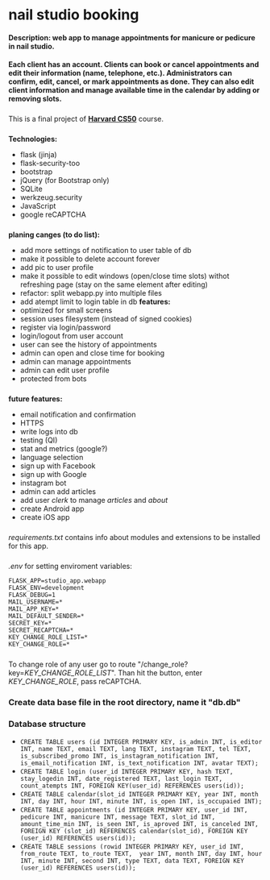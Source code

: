 # nail studio booking
#### Description: web app to manage appointments for manicure or pedicure in nail studio.  
#### Each client has an account. Clients can book or cancel appointments and edit their information (name, telephone, etc.). Administrators can confirm, edit, cancel, or mark appointments as done. They can also edit client information and manage available time in the calendar by adding or removing slots.
###
This is a final project of **[Harvard CS50](https://pll.harvard.edu/course/cs50-introduction-computer-science)** course. 
###
**Technologies:**
* flask (jinja)
* flask-security-too
* bootstrap
* jQuery (for Bootstrap only)
* SQLite
* werkzeug.security
* JavaScript 
* google reCAPTCHA
###
**planing canges (to do list):**
* add more settings of notification to user table of db
* make it possible to delete account forever
* add pic to user profile
* make it possible to edit windows (open/close time slots) withot refreshing page (stay on the same element after editing)
* refactor: split webapp.py into multiple files
* add atempt limit to login table in db
**features:**
* optimized for small screens
* session uses filesystem (instead of signed cookies)
* register via login/password 
* login/logout from user account
* user can see the history of appointments
* admin can open and close time for booking
* admin can manage appointments
* admin can edit user profile
* protected from bots
###    
**future features:**
* email notification and confirmation
* HTTPS
* write logs into db
* testing (QI)
* stat and metrics (google?)
* language selection 
* sign up with Facebook
* sign up with Google
* instagram bot
* admin can add articles
* add user *clerk* to manage *articles* and *about* 
* create Android app
* create iOS app
###
*requirements.txt* contains info about modules and extensions to be installed for this app.
#####
*.env* for setting enviroment variables:
```
FLASK_APP=studio_app.webapp
FLASK_ENV=development
FLASK_DEBUG=1
MAIL_USERNAME=*
MAIL_APP_KEY=*
MAIL_DEFAULT_SENDER=*
SECRET_KEY=*
SECRET_RECAPTCHA=*
KEY_CHANGE_ROLE_LIST=*
KEY_CHANGE_ROLE=*
```
#####
To change role of any user go to route "/change_role?key=*KEY_CHANGE_ROLE_LIST*". Than hit the button, enter *KEY_CHANGE_ROLE*, pass reCAPTCHA.
#####
### Create data base file in the root directory, name it "db.db"
### Database structure
* ```CREATE TABLE users (id INTEGER PRIMARY KEY, is_admin INT, is_editor INT, name TEXT, email TEXT, lang TEXT, instagram TEXT, tel TEXT, is_subscribed_promo INT, is_instagram_notification INT, is_email_notification INT, is_text_notification INT, avatar TEXT);```
* ```CREATE TABLE login (user_id INTEGER PRIMARY KEY, hash TEXT, stay_logedin INT, date_registered TEXT, last_login TEXT, count_atempts INT, FOREIGN KEY(user_id) REFERENCES users(id));```
* ```CREATE TABLE calendar(slot_id INTEGER PRIMARY KEY, year INT, month INT, day INT, hour INT, minute INT, is_open INT, is_occupaied INT);```
* ```CREATE TABLE appointments (id INTEGER PRIMARY KEY, user_id INT, pedicure INT, manicure INT, message TEXT, slot_id INT, amount_time_min INT, is_seen INT, is_aproved INT, is_canceled INT, FOREIGN KEY (slot_id) REFERENCES calendar(slot_id), FOREIGN KEY (user_id) REFERENCES users(id));``` 
* ```CREATE TABLE sessions (rowid INTEGER PRIMARY KEY, user_id INT, from_route TEXT, to_route TEXT,  year INT, month INT, day INT, hour INT, minute INT, second INT, type TEXT, data TEXT, FOREIGN KEY (user_id) REFERENCES users(id));```
